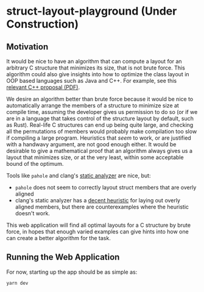 # struct-layout-playground (Under Construction)

## Motivation

It would be nice to have an algorithm that can compute a layout for an arbitrary C structure that minimizes its size, that is not brute force.
This algorithm could also give insights into how to optimize the class layout in OOP based languages such as Java and C++. For example,
see this [relevant C++ proposal (PDF)](https://www.open-std.org/jtc1/sc22/wg21/docs/papers/2019/p1112r2.pdf).

We desire an algorithm better than brute force because it would be nice to automatically arrange the members of a structure to minimize size at compile time, assuming the developer gives us permission to do so (or if we are in a language that takes control of the structure layout by default, such as Rust). Real-life C structures can end up being quite large, and checking all the permutations of members would probably make compilation too slow if compiling a large program. Heuristics that _seem_ to work, or are justified with a handwavy argument, are not good enough either. It would be desirable to give a mathematical proof that an algorithm always gives us a layout that minimizes size, or at the very least, within some acceptable bound of the optimum.

Tools like `pahole` and clang's [static analyzer](https://clang.llvm.org/docs/analyzer/checkers.html#optin-performance-padding) are nice, but:

- `pahole` does not seem to correctly layout struct members that are overly aligned
- clang's static analyzer has a [decent heuristic](https://github.com/llvm/llvm-project/blob/dec47b76f406242dfb9d36da4d7adfb171c71104/clang/lib/StaticAnalyzer/Checkers/PaddingChecker.cpp#L232) for laying out overly aligned members, but there are counterexamples where the heuristic doesn't work.

This web application will find all optimal layouts for a C structure by brute force, in hopes that enough varied examples can give hints into how one can
create a better algorithm for the task.

## Running the Web Application

For now, starting up the app should be as simple as:

```
yarn dev
```
